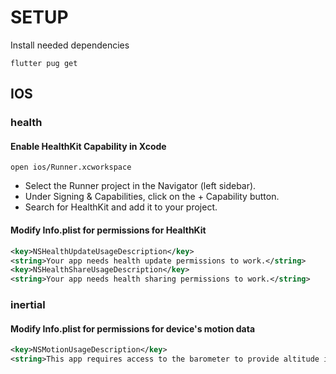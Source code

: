 # SETUP

Install needed dependencies

```console
flutter pug get
```

## IOS

### health

#### Enable HealthKit Capability in Xcode

```console
open ios/Runner.xcworkspace
```

- Select the Runner project in the Navigator (left sidebar).
- Under Signing & Capabilities, click on the + Capability button.
- Search for HealthKit and add it to your project.

#### Modify Info.plist for permissions for HealthKit

```xml
<key>NSHealthUpdateUsageDescription</key>
<string>Your app needs health update permissions to work.</string>
<key>NSHealthShareUsageDescription</key>
<string>Your app needs health sharing permissions to work.</string>
```

### inertial

#### Modify Info.plist for permissions for device's motion data

```xml
<key>NSMotionUsageDescription</key>
<string>This app requires access to the barometer to provide altitude information.</string>
```
